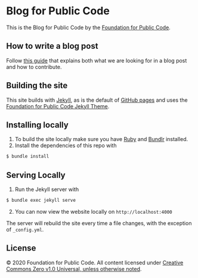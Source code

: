 # Blog for Public Code

This is the Blog for Public Code by the [Foundation for Public Code](https://publiccode.net).

## How to write a blog post

Follow [this guide](https://about.publiccode.net/activities/communication/blogging.html) that explains both what we are looking for in a blog post and how to contribute.

## Building the site

This site builds with [Jekyll](http://jekyllrb.com/), as is the default of [GitHub pages](https://pages.github.com/) and uses the [Foundation for Public Code Jekyll Theme](https://github.com/publiccodenet/jekyll-theme).

## Installing locally

1. To build the site locally make sure you have [Ruby](https://www.ruby-lang.org/en/) and [Bundlr](https://bundler.io/) installed.
2. Install the dependencies of this repo with

```bash
$ bundle install
```

## Serving Locally

1. Run the Jekyll server with

```bash
$ bundle exec jekyll serve
```

2. You can now view the website locally on `http://localhost:4000`

The server will rebuild the site every time a file changes, with the exception of `_config.yml`.

## License

© 2020 Foundation for Public Code. All content licensed under [Creative Commons Zero v1.0 Universal, unless otherwise noted](LICENSE.md).
